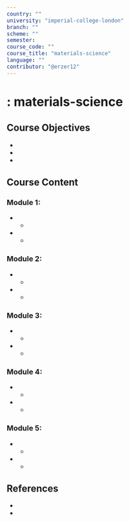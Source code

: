 ```yaml
---
country: ""
university: "imperial-college-london"
branch: ""
scheme: ""
semester: 
course_code: ""
course_title: "materials-science"
language: ""
contributor: "@erzer12"
---
```

# : materials-science

## Course Objectives
* 
* 
* 

## Course Content
### Module 1: 
* 
  - 
* 
  - 

### Module 2: 
* 
  - 
* 
  - 

### Module 3: 
* 
  - 
* 
  - 

### Module 4: 
* 
  - 
* 
  - 

### Module 5: 
* 
  - 
* 
  - 

## References
* 
* 
